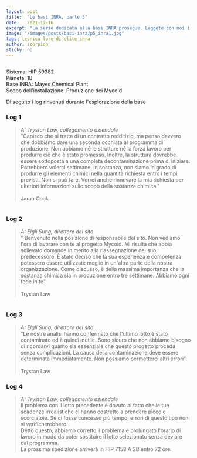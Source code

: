 ```yaml
---
layout: post
title:  "Le basi INRA, parte 5"
date:   2021-12-16
excerpt: "La serie dedicata alla basi INRA prosegue. Leggete con noi il quinto episodio"
image: "/images/posts/basi-inra/p5_inra1.jpg"
tags: tecnica lore-di-elite inra
author: scorpion
sticky: no
---
```

<span class="image fit"><img src="/images/Elite-Division-png.png" alt=""></span>

Sistema: HIP 59382<br>
Pianeta: 1B<br>
Base INRA: Mayes Chemical Plant<br>
Scopo dell'installazione: Produzione dei Mycoid <br>

Di seguito i log rinvenuti durante l'esplorazione della base 

### Log 1

> *A: Trystan Law,  collegamento aziendale*<br>
> "Capisco che si tratta di un contratto redditizio, ma penso davvero che dobbiamo dare una seconda occhiata al programma di produzione.  Non abbiamo né le strutture né la forza lavoro per produrre ciò che è stato promesso.  Inoltre, la struttura dovrebbe essere sottoposta a una completa decontaminazione prima di iniziare.  Potrebbero volerci settimane.  In sostanza, non siamo in grado di produrre gli elementi  chimici nella quantità richiesta entro i tempi previsti.  Non si può fare.  Vorrei anche rinnovare la mia richiesta per ulteriori informazioni sullo scopo della sostanza chimica."<br><br>
> Jarah Cook

<div class="box alt">
    <span class="image fit"><a href="/images/posts/basi-inra/p5_inra1.jpg"><img src="{{ "/images/posts/basi-inra/p5_inra1.jpg" | prepend:site.baseurl }}" alt=""  title="Immagine 1"/></a></span>
</div>

### Log 2

> *A: Elgli Sung, direttore del sito*<br>
> " Benvenuto nella posizione di responsabile del sito.  Non vediamo l'ora di lavorare con te al progetto Mycoid.  Mi risulta che abbia sollevato domande in merito alla riassegnazione del suo predecessore. È stato deciso che  la sua esperienza e competenza potessero essere utilizzate meglio in un'altra parte della nostra organizzazione.  Come discusso, è della massima importanza che la sostanza chimica sia in produzione entro tre settimane.  Abbiamo ogni fede  in te".<br><br>
> Trystan Law
 
<div class="box alt">
    <span class="image fit"><a href="/images/posts/basi-inra/p5_inra2.jpg"><img src="{{ "/images/posts/basi-inra/p5_inra2.jpg" | prepend:site.baseurl }}" alt=""  title="Immagine 2"/></a></span>
</div>

### Log 3

> *A: Elgli Sung, direttore del sito*<br>
>  "Le nostre analisi hanno  confermato che l'ultimo lotto è stato contaminato ed è quindi inutile.  Sono sicuro che non abbiamo bisogno di ricordarvi quanto sia essenziale che questo progetto proceda senza complicazioni.  La causa della contaminazione deve essere determinata immediatamente.  Non possiamo permetterci altri errori".<br><br>
> Trystan Law 

### Log 4

> *A:  Trystan Law, collegamento aziendale*<br>
> Il problema con il lotto precedente è dovuto al fatto che le tue scadenze irrealistiche ci hanno costretto a prendere piccole scorciatoie. Se ci fosse concesso più tempo, errori di questo tipo non si verificherebbero.<br>
> Detto questo, abbiamo corretto il problema e prolungato l'orario di lavoro in modo da poter sostituire il lotto selezionato senza deviare dal programma.<br>
> La prossima spedizione arriverà in HIP 7158 A 2B entro 72 ore.

<div class="box alt">
    <span class="image fit"><a href="/images/posts/basi-inra/p5_inra3.jpg"><img src="{{ "/images/posts/basi-inra/p5_inra3.jpg" | prepend:site.baseurl }}" alt=""  title="Immagine 3"/></a></span>
</div>

<span class="image fit"><img src="/images/Elite-Division-png.png" alt=""></span>
